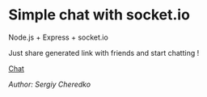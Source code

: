 # Simple chat with socket.io

Node.js + Express + socket.io

Just share generated link with friends and start chatting !

[Chat](https://simplicitchat.herokuapp.com/)

*Author: Sergiy Cheredko*
